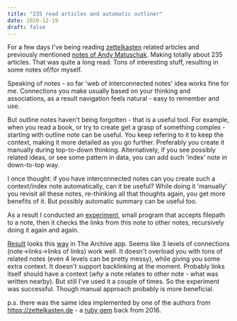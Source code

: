 ```yaml
---
title: "235 read articles and automatic outliner"
date: 2020-12-19
draft: false
---
```


For a few days I've being reading [zettelkasten](https://zettelkasten.de) related articles and previously mentioned [notes of Andy Matuschak](https://notes.andymatuschak.org).
Making totally about 235 articles. 
That was quite a long read. Tons of interesting stuff, resulting in some notes of/for myself.

Speaking of notes - so far 'web of interconnected notes' idea works fine for me. 
Connections you make usually based on your thinking and associations, as a result navigation feels natural - easy to remember and use.

But outline notes haven't being forgotten - that is a useful tool.
For example, when you read a book, or try to create get a grasp of something complex - starting with outline note can be useful. 
You keep refering to it to keep the context, making it more detailed as you go further. 
Preferably you create it manually during top-to-down thinking.
Alternatively, if you see possibly related ideas, or see some pattern in data, you can add such 'index' note in down-to-top way.

I once thought: if you have interconnected notes can you create such a context/index note automatically, can it be useful?
While doing it 'manually' you revisit all these notes, re-thinking all that thoughts again, you get more benefits of it. But possibly automatic summary can be useful too.

As a result I conducted an [experiment](https://github.com/romanthekat/r-notes), small program that accepts filepath to a note, then it checks the links from this note to other notes, recursively doing it again and again.

[Result](https://github.com/romanthekat/r-notes/) looks this [way](https://github.com/romanthekat/r-notes/blob/main/outliner.png) in The Archive app.
Seems like 3 levels of connections (note->links->links of links) work well. 
It doesn't overload you with tons of related notes (even 4 levels can be pretty messy), while giving you some extra context.
It doesn't support backlinking at the moment. Probably links itself should have a context (_why_ a note relates to other note - what was written nearby).
But still I've used it a couple of times.
So the experiment was successful. Though manual approach probably is more beneficial.

p.s. there was the same idea implemented by one of the authors from https://zettelkasten.de - a [ruby gem](https://github.com/DivineDominion/zettel-outline-rendering) back from 2016.